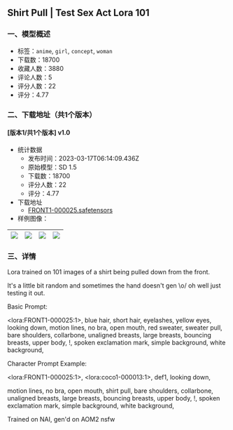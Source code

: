 ## Shirt Pull | Test Sex Act Lora 101
### 一、模型概述

- 标签：`anime`, `girl`, `concept`, `woman`
- 下载数：18700
- 收藏人数：3880
- 评论人数：5
- 评分人数：22
- 评分：4.77

### 二、下载地址（共1个版本）

#### [版本1/共1个版本] v1.0

- 统计数据
  - 发布时间：2023-03-17T06:14:09.436Z
  - 原始模型：SD 1.5
  - 下载数：18700
  - 评分人数：22
  - 评分：4.77
- 下载地址
  - [FRONT1-000025.safetensors](https://civitai.com/api/download/models/24505)
- 样例图像：

| <img src="https://image.civitai.com/xG1nkqKTMzGDvpLrqFT7WA/79fa2e81-e44e-4d20-1f0c-f5a3d0c46000/width=450/266841.jpeg" /> | <img src="https://image.civitai.com/xG1nkqKTMzGDvpLrqFT7WA/8eba2b40-7379-47bb-dd93-ec3128568600/width=450/266845.jpeg" /> | <img src="https://image.civitai.com/xG1nkqKTMzGDvpLrqFT7WA/a7ec369a-a614-4e86-5b34-2d1dc2c9af00/width=450/266844.jpeg" /> | <img src="https://image.civitai.com/xG1nkqKTMzGDvpLrqFT7WA/c3a373c0-18ba-430a-4ce2-0921748ff600/width=450/266843.jpeg" /> |
| ---- | ---- | ---- | ---- |


### 三、详情
<p>Lora trained on 101 images of a shirt being pulled down from the front.</p><p>It's a little bit random and sometimes the hand doesn't gen \o/ oh well just testing it out.</p><p>Basic Prompt:</p><p>&lt;lora:FRONT1-000025:1&gt;, blue hair, short hair, eyelashes, yellow eyes, looking down, motion lines, no bra, open mouth, red sweater, sweater pull, bare shoulders, collarbone, unaligned breasts, large breasts, bouncing breasts, upper body, !, spoken exclamation mark, simple background, white background,</p><p>Character Prompt Example:</p><p>&lt;lora:FRONT1-000025:1&gt;, &lt;lora:coco1-000013:1&gt;, def1, looking down, </p><p>motion lines, no bra, open mouth, shirt pull, bare shoulders, collarbone, unaligned breasts, large breasts, bouncing breasts, upper body, !, spoken exclamation mark, simple background, white background,</p><p>Trained on NAI, gen'd on AOM2 nsfw</p>